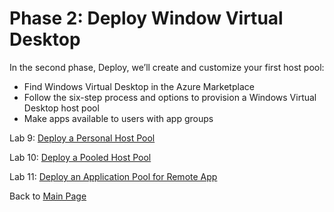 # Phase 2: Deploy Window Virtual Desktop

In the second phase, Deploy, we’ll create and customize your first host pool:

- Find Windows Virtual Desktop in the Azure Marketplace
- Follow the six-step process and options to provision a Windows Virtual Desktop host pool
- Make apps available to users with app groups

Lab 9: [Deploy a Personal Host Pool](Deploy-Deploy-a-Personal-Host-Pool.md)

Lab 10: [Deploy a Pooled Host Pool](Deploy-Deploy-a-Pooled-Host-Pool.md)

Lab 11: [Deploy an Application Pool for Remote App](Deploy-Deploy-an-Application-Pool-for-Remote-App.md)

Back to [Main Page](../index.md)

